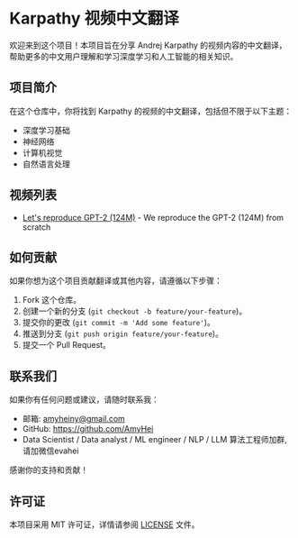 # Karpathy 视频中文翻译

欢迎来到这个项目！本项目旨在分享 Andrej Karpathy 的视频内容的中文翻译，帮助更多的中文用户理解和学习深度学习和人工智能的相关知识。

## 项目简介

在这个仓库中，你将找到 Karpathy 的视频的中文翻译，包括但不限于以下主题：

- 深度学习基础
- 神经网络
- 计算机视觉
- 自然语言处理

## 视频列表

- [Let's reproduce GPT-2 (124M)](https://www.youtube.com/watch?v=l8pRSuU81PU&list=PLAqhIrjkxbuWI23v9cThsA9GvCAUhRvKZ&index=10) - We reproduce the GPT-2 (124M) from scratch


## 如何贡献

如果你想为这个项目贡献翻译或其他内容，请遵循以下步骤：

1. Fork 这个仓库。
2. 创建一个新的分支 (`git checkout -b feature/your-feature`)。
3. 提交你的更改 (`git commit -m 'Add some feature'`)。
4. 推送到分支 (`git push origin feature/your-feature`)。
5. 提交一个 Pull Request。

## 联系我们

如果你有任何问题或建议，请随时联系我：

- 邮箱: amyheiny@gmail.com
- GitHub: https://github.com/AmyHei
- Data Scientist / Data analyst / ML engineer / NLP / LLM 算法工程师加群, 请加微信evahei

感谢你的支持和贡献！

## 许可证

本项目采用 MIT 许可证，详情请参阅 [LICENSE](LICENSE) 文件。
